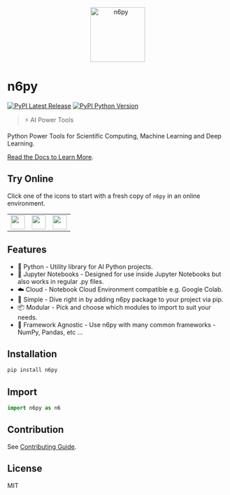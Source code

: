 &nbsp;

<p align="center">
  <a href="https://py.n6.ai" target="_blank" rel="noopener noreferrer">
    <img src="https://raw.githubusercontent.com/n6ai/n6py/main/.github/img/n6py.svg" alt="n6py" width="125" height="auto">
  </a>
</p>

# n6py

[![PyPI Latest Release](https://img.shields.io/pypi/v/n6py?color=%23141414&style=for-the-badge)](https://pypi.org/project/n6py)
[![PyPI Python Version](https://img.shields.io/pypi/pyversions/n6py?color=%23141414&style=for-the-badge)](https://pypi.org/project/n6py)

> ⚡ AI Power Tools

Python Power Tools for Scientific Computing, Machine Learning and Deep Learning.

[Read the Docs to Learn More](https://py.n6.ai).

## Try Online

Click one of the icons to start with a fresh copy of `n6py` in an online environment.

<table>
  <tbody>
    <tr>
      <td>
        <a href="https://colab.research.google.com/github/n6ai/n6py/blob/main/notebooks/n6py-demo.ipynb">
          <div align="center">
            <img height="32" src="https://raw.githubusercontent.com/n6ai/n6py/main/.github/img/colab.svg" />
          </div>
        </a>
      </td>
      <td>
        <a href="https://mybinder.org/v2/git/https%3A%2F%2Fgithub.com%2Fn6ai%2Fn6py/HEAD?labpath=%2Fnotebooks%2Fn6py-demo.ipynb">
          <div align="center">
            <img height="32" src="https://raw.githubusercontent.com/n6ai/n6py/main/.github/img/binder.svg" />
          </div>
        </a>
      </td>
      <td>
        <a href="https://kaggle.com/kernels/welcome?src=https://github.com/n6ai/n6py/blob/main/notebooks/n6py-demo.ipynb">
          <div align="center">
            <img height="32" src="https://raw.githubusercontent.com/n6ai/n6py/main/.github/img/kaggle.svg" />
          </div>
        </a>
      </td>
    </tr>
  </tbody>
</table>

## Features

- 🐍 Python - Utility library for AI Python projects.
- 📃 Jupyter Notebooks - Designed for use inside Jupyter Notebooks but also works in regular .py files.
- ☁️ Cloud - Notebook Cloud Environment compatible e.g. Google Colab.
- 👶 Simple - Dive right in by adding n6py package to your project via pip.
- 📦 Modular - Pick and choose which modules to import to suit your needs.
- 🎲 Framework Agnostic - Use n6py with many common frameworks - NumPy, Pandas, etc ...

## Installation

```sh
pip install n6py
```

## Import

```py
import n6py as n6
```

## Contribution

See [Contributing Guide](https://github.com/n6ai/n6py/blob/main/.github/CONTRIBUTING.md).

## License

MIT
